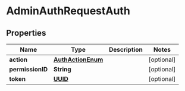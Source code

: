 

# AdminAuthRequestAuth

## Properties

Name | Type | Description | Notes
------------ | ------------- | ------------- | -------------
**action** | [**AuthActionEnum**](AuthActionEnum.md) |  |  [optional]
**permissionID** | **String** |  |  [optional]
**token** | [**UUID**](UUID.md) |  |  [optional]




